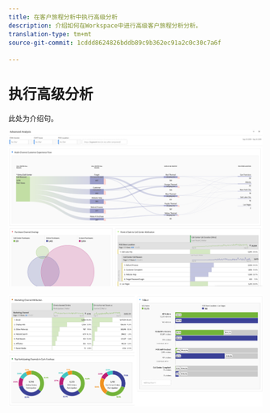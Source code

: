 ```yaml
---
title: 在客户旅程分析中执行高级分析
description: 介绍如何在Workspace中进行高级客户旅程分析分析。
translation-type: tm+mt
source-git-commit: 1cddd8624826bddb89c9b362ec91a2c0c30c7a6f

---
```



# 执行高级分析

此处为介绍句。

![工作区屏幕截图1](assets/cja-adv-analysis1.png)

![工作区屏幕截图2](assets/cja-adv-analysis2.png)
